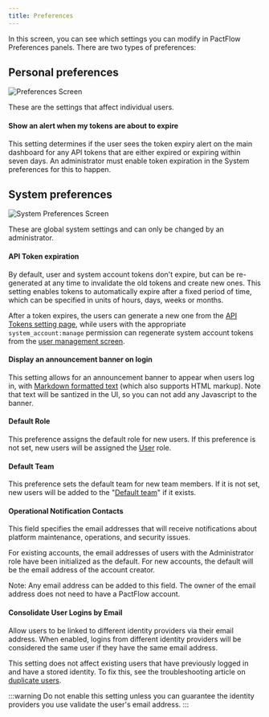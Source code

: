 ```yaml
---
title: Preferences
---
```


In this screen, you can see which settings you can modify in PactFlow Preferences panels. There are two types of preferences:

## Personal preferences

![Preferences Screen](/ui/clarity/settings-preferences.png)

These are the settings that affect individual users.

#### Show an alert when my tokens are about to expire

This setting determines if the user sees the token expiry alert on the main dashboard for any API tokens that are either expired or expiring within seven days. An administrator must enable token expiration in the System preferences for this to happen.

## System preferences

![System Preferences Screen](/ui/clarity/settings-preferences-system.png)

These are global system settings and can only be changed by an administrator.

#### API Token expiration

By default, user and system account tokens don't expire, but can be re-generated at any time to invalidate the old tokens and create new ones. This setting enables tokens to automatically expire after a fixed period of time, which can be specified in units of hours, days, weeks or months.

After a token expires, the users can generate a new one from the [API Tokens setting page](./api-tokens), while users with the appropriate `system_account:manage` permission can regenerate system account tokens from the [user
management screen](./users#system-accounts).

#### Display an announcement banner on login

This setting allows for an announcement banner to appear when users log in, with [Markdown
formatted text](https://commonmark.org/help/) (which also supports HTML markup). Note that text will be santized in the UI, so you can not add any Javascript to the banner.

#### Default Role

This preference assigns the default role for new users. If this preference is not set, new users will be assigned the [User](/docs/permissions/predefined-roles#user) role.

#### Default Team

This preference sets the default team for new team members. If it is not set, new users will be added to the "[Default team](/docs/user-interface/settings/teams#the-default-team)" if it exists.

#### Operational Notification Contacts

This field specifies the email addresses that will receive notifications about platform maintenance, operations, and security issues. 

For existing accounts, the email addresses of users with the Administrator role have been initialized as the default. For new accounts, the default will be the email address of the account creator. 

Note: Any email address can be added to this field. The owner of the email address does not need to have a PactFlow account.

#### Consolidate User Logins by Email

Allow users to be linked to different identity providers via their email address. When enabled, logins from different identity providers will be considered the same user if they have the same email address.

This setting does not affect existing users that have previously logged in and have a stored identity. To fix this, see the troubleshooting article on [duplicate users](/docs/authentication/legacy#4-ive-added-an-identity-provider-and-see-duplicate-users).

:::warning
Do not enable this setting unless you can guarantee the identity providers you use validate the user's email address.
:::